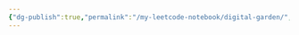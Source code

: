 ```yaml
---
{"dg-publish":true,"permalink":"/my-leetcode-notebook/digital-garden/","tags":["gardenEntry"]}
---
```


